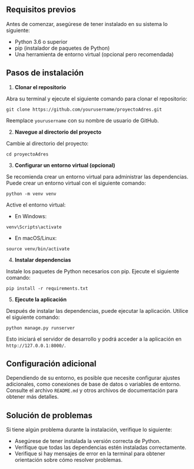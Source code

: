 ## Requisitos previos

Antes de comenzar, asegúrese de tener instalado en su sistema lo siguiente:

- Python 3.6 o superior
- pip (instalador de paquetes de Python)
- Una herramienta de entorno virtual (opcional pero recomendada)

## Pasos de instalación

1. **Clonar el repositorio**

Abra su terminal y ejecute el siguiente comando para clonar el repositorio:

```
git clone https://github.com/yourusername/proyectoAdres.git
```

Reemplace `yourusername` con su nombre de usuario de GitHub.

2. **Navegue al directorio del proyecto**

Cambie al directorio del proyecto:

```
cd proyectoAdres
```

3. **Configurar un entorno virtual (opcional)**

Se recomienda crear un entorno virtual para administrar las dependencias. Puede crear un entorno virtual con el siguiente comando:

```
python -m venv venv
```

Active el entorno virtual:

- En Windows:

```
venv\Scripts\activate
```

- En macOS/Linux:

```
source venv/bin/activate
```

4. **Instalar dependencias**

Instale los paquetes de Python necesarios con pip. Ejecute el siguiente comando:

```
pip install -r requirements.txt
```

5. **Ejecute la aplicación**

Después de instalar las dependencias, puede ejecutar la aplicación. Utilice el siguiente comando:

```
python manage.py runserver
```

Esto iniciará el servidor de desarrollo y podrá acceder a la aplicación en `http://127.0.0.1:8000/`.

## Configuración adicional

Dependiendo de su entorno, es posible que necesite configurar ajustes adicionales, como conexiones de base de datos o variables de entorno. Consulte el archivo `README.md` y otros archivos de documentación para obtener más detalles.

## Solución de problemas

Si tiene algún problema durante la instalación, verifique lo siguiente:

- Asegúrese de tener instalada la versión correcta de Python.
- Verifique que todas las dependencias estén instaladas correctamente.
- Verifique si hay mensajes de error en la terminal para obtener orientación sobre cómo resolver problemas.
